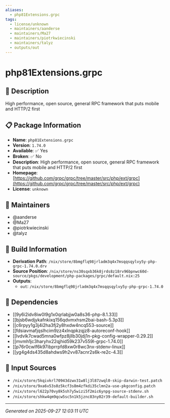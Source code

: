 ```yaml
---
aliases:
  - php81Extensions.grpc
tags:
  - license/unknown
  - maintainers/aanderse
  - maintainers/Ma27
  - maintainers/piotrkwiecinski
  - maintainers/talyz
  - outputs/out
---
```


# php81Extensions.grpc

## 📝 Description

High performance, open source, general RPC framework that puts mobile and HTTP/2 first

## 📋 Package Information

- **Name**: `php81Extensions.grpc`
- **Version**: `1.74.0`
- **Available**: ✅ Yes
- **Broken**: ✅ No
- **Description**: High performance, open source, general RPC framework that puts mobile and HTTP/2 first
- **Homepage**: [https://github.com/grpc/grpc/tree/master/src/php/ext/grpc](https://github.com/grpc/grpc/tree/master/src/php/ext/grpc)
- **License**: `unknown`
## 👥 Maintainers

- @aanderse
- @Ma27
- @piotrkwiecinski
- @talyz


## 🔧 Build Information

- **Derivation Path**: `/nix/store/8bmgflq98jrladm3q4x7msqqsqylvy5y-php-grpc-1.74.0.drv`
- **Source Position**: `/nix/store/ns30sqxb36k8jrds8z18rv96bpnwc60d-source/pkgs/development/php-packages/grpc/default.nix:25`
- **Outputs**:
  - `out`:  `/nix/store/8bmgflq98jrladm3q4x7msqqsqylvy5y-php-grpc-1.74.0`

## 🔗 Dependencies

- [[9y6i2idv8iw0l9g1x0qrlabjjw0a8s36-php-8.1.33]]
- [[bjsb6wdjykafnkixq156qdvmxhsm2bai-bash-5.3p3]]
- [[c6rpyy1g3j4i2ha3fj2y8hxdw4ncq553-source]]
- [[fdsiavmafjqslhcim9zz4xlnqpkzqjz8-autoreconf-hook]]
- [[lvdvlk7cwad5mna0wfpz8jllb30jdj1n-pkg-config-wrapper-0.29.2]]
- [[mvmh1jc3haryhx22qjhid59k237v559l-grpc-1.74.0]]
- [[p76r0cwlf6k97ibprrpfd8xw0r8wc3nx-stdenv-linux]]
- [[yg4g4ds435d8ahdws9h2vv87acnr2s6k-re2c-4.3]]

## 📁 Input Sources

- `/nix/store/5kqivkrl70943dzwv31w8lj3l87zwql0-skip-darwin-test.patch`
- `/nix/store/9xa6v53s0z5kcf3s8m4zfkdi35clmn2a-use-pkgconfig.patch`
- `/nix/store/l622p70vy8k5sh7y5wizi5f2mic6ynpg-source-stdenv.sh`
- `/nix/store/shkw4qm9qcw5sc5n1k5jznc83ny02r39-default-builder.sh`

---
*Generated on 2025-09-27 12:03:11 UTC*
